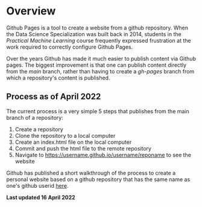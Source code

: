 # Overview
Github Pages is a tool to create a website from a github repository. When the Data Science Specialization was built back in 2014, students in the *Practical Machine Learning* course frequently expressed frustration at the work required to correctly configure Github Pages.

Over the years Github has made it much easier to publish content via Github pages. The biggest improvement is that one can publish content directly from the *main* branch, rather than having to create a *gh-pages* branch from which a repository's content is published. 

## Process as of April 2022

The current process is a very simple 5 steps that publishes from the main branch of a repository:

1. Create a repository
2. Clone the repository to a local computer
3. Create an index.html file on the local computer
4. Commit and push the html file to the remote repository
5. Navigate to https://username.github.io/username/reponame to see the website

Github has published a short walkthrough of the process to create a personal website based on a github repository that has the same name as one's github userid [here](https://pages.github.com). 

**Last updated 16 April 2022** 